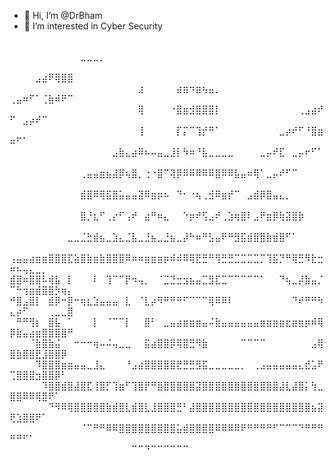 - 👋 Hi, I’m @DrBham
- 👀 I’m interested in Cyber Security

⠀⠀⠀⠀⠀⠀⠀⠀⠀⠀⠀⠀⠀⠀⠀⠀⠀⠀⠀⠀⠀⠀⠀⠀⠀⠀⠀⠀⠀⠀⠀⠀⠀⠀⠀⠀⠀⠀⠀⠀⠀⠀⠀⠀⠀⠀⠀⠀⠀⠀⠀⠀⠀⠀⠀⠀⠀⠀⠀⠀⣀⣀⣀⡀
⠀⠀⠀⠀⠀⠀⠀⠀⠀⠀⠀⠀⠀⠀⠀⠀⠀⠀⠀⠀⠀⠀⠀⠀⠀⠀⠀⠀⠀⠀⠀⠀⠀⠀⠀⠀⠀⠀⠀⠀⠀⠀⠀⠀⠀⠀⠀⠀⠀⠀⠀⠀⠀⣠⣴⠟⢿⣿⣿
⠀⠀⠀⠀⠀⠀⠀⠀⠀⠀⠀⠀⠀⠀⠀⠀⠀⠀⠀⠀⣰⠀⠀⠀⠀⠀⣴⣶⠲⣶⢦⣤⡀⠀⠀⠀⠀⠀⠀⠀⠀⠀⠀⠀⠀⠀⠀⠀⠀⢀⣤⠶⠋⠁⢈⣷⠾⠟⠉
⠀⠀⠀⠀⠀⠀⠀⠀⠀⠀⠀⠀⠀⠀⠀⠀⠀⠀⠀⠀⢿⠀⠀⠀⠀⠐⣿⣶⣺⣿⣿⣿⡇⠀⠀⠀⠀⠀⠀⠀⠀⠀⠀⠀⠀⢀⣠⣴⠞⠋⠀⣠⡴⠞⠉⠀⠀⠀⠀
⠀⠀⠀⠀⠀⠀⠀⠀⠀⠀⠀⠀⠀⠀⠀⠀⠀⠀⠀⠀⢸⠀⠀⠀⠀⠀⡏⡍⠉⢹⡞⠛⠁⠀⠀⠀⠀⠀⠀⠀⠀⠀⣀⡴⠞⠋⠘⣿⣶⠶⠋⠁⠀⠀⠀⠀⠀⠀⠀
⠀⠀⠀⠀⠀⠀⠀⠀⠀⠀⠀⠀⠀⠀⠀⠀⣠⣷⣄⣴⠿⠦⠤⣤⣀⣸⡇⠳⠶⠘⣧⣀⣀⣀⣀⠀⠀⠀⠀⣀⡤⠞⣏⠀⣀⡤⠖⠋⠁⠀⠀⠀⠀⠀⠀⠀⠀⠀⠀
⠀⠀⠀⠀⠀⠀⠀⠀⠀⠀⠀⢀⣤⣤⣶⣦⣼⡿⢦⣿⡀⢐⠐⣿⠉⢽⡿⠿⠿⠿⠿⠿⣿⠿⠿⣧⣤⠶⢿⠁⣀⡤⠞⠋⠉⠀⠀⠀⠀⠀⠀⠀⠀⠀⠀⠀⠀⠀⠀
⠀⠀⠀⠀⠀⠀⠀⠀⠀⠀⠀⣾⣿⠿⢿⣯⣿⣥⣤⣤⣽⠿⣶⡶⠦⠀⠙⠂⠐⢦⢀⣺⠿⣶⡞⠉⠀⣠⣾⡿⣿⣤⣄⡀⠀⠀⠀⠀⠀⠀⠀⠀⠀⠀⠀⠀⠀⠀⠀
⠀⠀⠀⠀⠀⠀⠀⠀⠀⠀⠀⣿⡘⣆⠋⢀⡔⠋⢠⠞⠀⣴⠛⠶⣄⠀⠀⠑⡶⠞⢫⣠⠞⢀⣱⢶⣿⠇⣠⠟⣶⡿⢷⣽⣿⡷⠀⠀⠀⠀⠀⠀⠀⠀⠀⠀⠀⠀⠀
⠀⠀⠀⠀⠀⠀⠀⠀⠀⣀⣀⣈⣓⣾⣦⣀⣱⣄⣈⣧⣀⣘⣦⣀⣘⣦⣀⡼⠓⠶⠛⣣⣤⠟⠛⣻⣯⣾⣿⣿⣷⣾⣿⠋⠁⠀⠀⠀⠀⠀⠀⠀⠀⠀⠀⠀⠀⠀⠀
⢠⣤⣤⣴⣶⣶⣿⣿⣿⣏⣵⣿⣷⣶⣷⣿⣿⣿⠿⠶⠶⣶⣶⣶⡶⠾⠾⠿⢿⣟⣛⠛⢻⣛⣛⣉⣉⣉⣉⡉⢹⣯⡙⠛⢿⣛⠻⣗⣒⠶⠦⢤⣄⣀⡀⠀⠀⠀⠀
⣾⣿⠶⣿⣿⠧⢾⣧⠀⡇⠀⠀⠀⠇⠀⢹⠉⠉⡟⠲⢤⡀⠀⠈⣉⣙⣒⣲⣦⣤⣉⣻⣏⣉⠉⠉⠉⠉⠉⠁⠀⠀⠙⢦⣀⡼⣷⣤⡈⠉⠓⢲⣶⣾⣿⣿⡳⢶⡄
⠚⣿⣠⣿⡇⠀⣾⡿⠒⡿⠒⢶⣆⣱⣤⣤⣤⠀⣇⠀⠈⣇⡴⠻⠛⠛⠛⠋⠉⠉⠉⢿⠿⠿⠇⠀⠀⠀⠀⠀⠀⠀⠀⠀⠙⠞⠛⠛⠳⣄⡴⠋⠀⠀⠀⢀⣀⣀⣿
⠀⠛⠛⢻⡆⠀⣿⣧⠀⠁⠀⠀⠀⡇⠀⠈⠉⠉⡇⠀⠀⣿⠃⠀⣀⣤⣴⣶⣶⣶⣤⠬⣷⣤⣤⣤⣤⣤⣤⣶⣶⣶⣶⣖⣶⣶⡶⠾⢿⡿⣷⣤⣴⣶⣿⣿⣿⣿⠛
⠀⠀⠀⠈⣷⣿⣷⣬⠀⠀⠒⠒⠒⢶⠤⠬⢤⣀⣀⠀⠀⣯⣴⣿⣿⡿⢿⣿⣛⠻⣷⠀⠀⠀⠀⠀⠉⠉⠉⠉⠀⠀⠀⠀⠀⠀⠀⣠⢿⣿⣷⣿⣿⣟⣸⣿⣿⡿⠀
⠀⠀⠀⠀⠹⣿⣿⣿⣶⣶⣤⣤⣀⣸⣄⠀⠀⠀⠘⣠⣴⣿⣿⣿⣿⣿⣟⣛⣛⣻⣯⣀⣀⣀⣀⣀⡀⠀⢀⣠⣤⣤⣤⣤⣤⣄⣞⣡⠟⢉⣿⣿⣿⣲⣿⣿⡿⠃⠀
⠀⠀⠀⠀⠀⠹⣿⣿⣾⣿⣼⣿⣏⢸⣿⡋⢹⣶⠋⢹⣿⡟⠛⣿⣿⣿⣿⣿⣿⣽⣿⣿⣿⣿⣿⣿⣿⣿⣿⣿⣿⣿⣼⣇⣼⣿⡅⢳⣀⣿⣿⠿⠿⢿⣿⠟⠁⠀⠀
⠀⠀⠀⠀⠀⠀⠙⠻⠿⢿⣿⣿⣿⣿⣿⣷⣾⣿⣇⣾⣿⣇⣸⣿⣿⣿⣛⠃⣼⣿⣿⣿⣿⣿⣿⣿⣿⣿⣿⣿⣿⣿⣿⣿⣿⣿⣿⣦⣽⢟⣱⣿⣿⠟⠁⠀⠀⠀⠀
⠀⠀⠀⠀⠀⠀⠀⠀⠀⠀⠀⠈⠉⠛⠛⠿⠿⣿⣿⣿⣿⣿⣿⣿⣿⣿⣥⣾⣿⣿⣿⣿⠿⠿⠿⠿⠟⠛⠛⠛⠛⠋⠉⠉⠉⠙⠛⠛⠛⠛⠛⠋⠁⠀⠀⠀⠀⠀⠀
⠀⠀⠀⠀⠀⠀⠀⠀⠀⠀⠀⠀⠀⠀⠀⠀⠀⠀⠀⠉⠉⠙⠉⠉⠉⠉⠉⠉⠀⠀⠀⠀⠀⠀⠀⠀⠀⠀⠀⠀⠀⠀⠀⠀⠀⠀⠀⠀⠀⠀⠀⠀⠀⠀⠀⠀⠀⠀⠀⠀⠀⠀⠀⠀⠀⠀⠀
